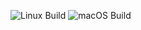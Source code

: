 ![Linux Build](https://github.com/gsgall/boiler-plate-project/workflows/linux-build/badge.svg)
![macOS Build](https://github.com/gsgall/boiler-plate-project/workflows/macos-build/badge.svg)
